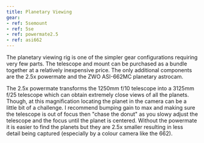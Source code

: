```yaml
---
title: Planetary Viewing
gear:
- ref: 5semount
- ref: 5se
- ref: powermate2.5
- ref: asi662
---
```

The planetary viewing rig is one of the simpler gear configurations requiring very few parts. The telescope and mount can be purchased as a bundle together at a relatively inexpensive price. The only additional components are the 2.5x powermate and the ZWO ASI-662MC planetary astrocam. 

The 2.5x powermate transforms the 1250mm f/10 telescope into a 3125mm f/25 telescope which can obtain extremely close views of all the planets. Though, at this magnification locating the planet in the camera can be a little bit of a challenge. I recommend bumping gain to max and making sure the telescope is out of focus then "chase the donut" as you slowy adjust the telescope and the focus until the planet is centered. Without the powermate it is easier to find the planets but they are 2.5x smaller resulting in less detail being captured (especially by a colour camera like the 662).

